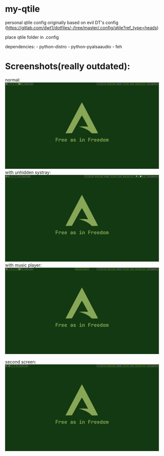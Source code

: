 # my-qtile

personal qtile config originally based on evil DT's config (https://gitlab.com/dwt1/dotfiles/-/tree/master/.config/qtile?ref_type=heads)

place qtile folder in .config

dependencies:
    - python-distro
    - python-pyalsaaudio
    - feh

# Screenshots(really outdated):
normal:
<img src="screenshots/screen-one-normal.png">
with unhidden systray:
<img src="screenshots/screen-one-systray.png">
with music player:
<img src="screenshots/screen-one-mpris.png">

second screen:
<img src="screenshots/screen-two.png">
